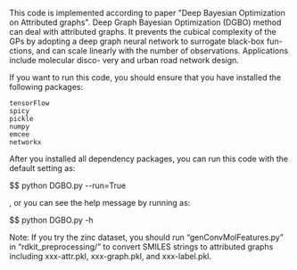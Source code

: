 This code is implemented according to paper "Deep Bayesian Optimization on Attributed graphs".
Deep Graph Bayesian Optimization (DGBO) method can deal with attributed graphs. It prevents the 
cubical complexity of the GPs by adopting a deep graph neural network to surrogate black-box fun-
ctions, and can scale linearly with the number of observations. Applications include molecular disco-
very and urban road network design.

If you want to run this code, you should ensure that you have installed the following packages:

    tensorFlow
    spicy
    pickle
    numpy
    emcee
    networkx

After you installed all dependency packages, you can run this code with the default setting as:

$$ python DGBO.py --run=True

, or you can see the help message by running as:

$$ python DGBO.py -h

Note: If you try the zinc dataset, you should run “genConvMolFeatures.py” in “rdkit_preprocessing/” 
to convert SMILES strings to attributed graphs including xxx-attr.pkl, xxx-graph.pkl, and xxx-label.pkl.
